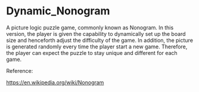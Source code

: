 # Dynamic_Nonogram
A picture logic puzzle game, commonly known as Nonogram. In this version, the player is given the capability to dynamically set up the board size and henceforth adjust the difficulty of the game. In addition, the picture is generated randomly every time the player start a new game. Therefore, the player can expect the puzzle to stay unique and different for each game.

Reference:

https://en.wikipedia.org/wiki/Nonogram
